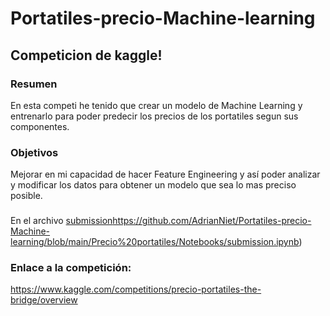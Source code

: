 # Portatiles-precio-Machine-learning

## Competicion de kaggle!

### Resumen

En esta competi he tenido que crear un modelo de Machine Learning y entrenarlo para poder predecir los precios de los portatiles segun sus componentes.

### Objetivos

Mejorar en mi capacidad de hacer Feature Engineering y así poder analizar y modificar los datos para obtener un modelo que sea lo mas preciso posible.

###

En el archivo [submission](https://github.com/AdrianNiet/Portatiles-precio-Machine-learning/blob/main/Precio%20portatiles/Notebooks/submission.ipynb)https://github.com/AdrianNiet/Portatiles-precio-Machine-learning/blob/main/Precio%20portatiles/Notebooks/submission.ipynb)

### Enlace a la competición:

https://www.kaggle.com/competitions/precio-portatiles-the-bridge/overview
